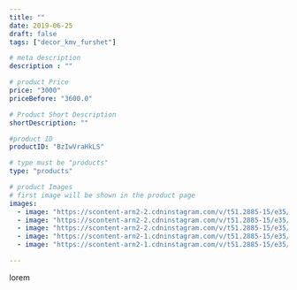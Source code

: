 ```yaml
---
title: ""
date: 2019-06-25
draft: false
tags: ["decor_kmv_furshet"]

# meta description
description : ""

# product Price
price: "3000"
priceBefore: "3600.0"

# Product Short Description
shortDescription: ""

#product ID
productID: "BzIwVraHkLS"

# type must be "products"
type: "products"

# product Images
# first image will be shown in the product page
images:
  - image: "https://scontent-arn2-2.cdninstagram.com/v/t51.2885-15/e35/s1080x1080/64679897_147961236316097_5353892487527123657_n.jpg?tp=1&_nc_ht=scontent-arn2-2.cdninstagram.com&_nc_cat=105&_nc_ohc=8huZjDjZb0sAX9WaDlI&oh=a37f5e3c647a582a98ba0c8ef7458689&oe=60699613&ig_cache_key=MjA3NDEyMDE2MDcxMDQ0NTk3MQ%3D%3D.2"
  - image: "https://scontent-arn2-2.cdninstagram.com/v/t51.2885-15/e35/s1080x1080/62493365_2268662219855892_3943853605223340599_n.jpg?tp=1&_nc_ht=scontent-arn2-2.cdninstagram.com&_nc_cat=100&_nc_ohc=DREmJihOIiUAX8ur5-T&oh=b39808c6b031779b6f86f09a5baa6db1&oe=606B09FD&ig_cache_key=MjA3NDEyMDE3NjUwNjEzNTc4OA%3D%3D.2"
  - image: "https://scontent-arn2-2.cdninstagram.com/v/t51.2885-15/e35/s1080x1080/64503413_155412758844428_3097962344186578591_n.jpg?tp=1&_nc_ht=scontent-arn2-2.cdninstagram.com&_nc_cat=108&_nc_ohc=tJqvwkCIcS8AX_lPpBv&oh=f6e1b22f3fc3329c71560dbc49da3421&oe=606C7F87&ig_cache_key=MjA3NDEyMDE4NjAyNzEwMTU2NA%3D%3D.2"
  - image: "https://scontent-arn2-1.cdninstagram.com/v/t51.2885-15/e35/s1080x1080/65301654_412247716048270_8769084615719621430_n.jpg?tp=1&_nc_ht=scontent-arn2-1.cdninstagram.com&_nc_cat=110&_nc_ohc=BnOrh5-ipawAX844Bc7&oh=7452cbd1868db1ff211d0b23503cff6a&oe=606CDE1A&ig_cache_key=MjA3NDEyMDE5ODM5MjA1ODU1NA%3D%3D.2"
  - image: "https://scontent-arn2-1.cdninstagram.com/v/t51.2885-15/e35/s1080x1080/64354126_2338704129742774_5047848781158665482_n.jpg?tp=1&_nc_ht=scontent-arn2-1.cdninstagram.com&_nc_cat=110&_nc_ohc=C5PgqVYZl5QAX9kbQPi&oh=1f51ea1ab45fc3206c30dd43b6b5f02b&oe=606CA88D&ig_cache_key=MjA3NDEyMDIxMzczNDY3NTMzOQ%3D%3D.2"

---
```

lorem

